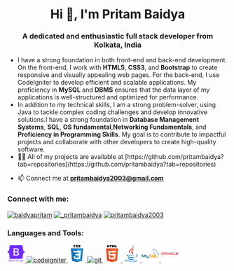 

<h1 align="center">Hi 👋, I'm Pritam Baidya</h1>
<h3 align="center">A dedicated and enthusiastic full stack developer from Kolkata, India</h3>

<ul>
<li>I have a strong foundation in both front-end and back-end development. On the front-end, I work with <b>HTML5</b>, <b>CSS3</b>, and <b>Bootstrap</b> to create responsive and visually appealing web pages. For the back-end, I use CodeIgniter to develop efficient and scalable applications. My proficiency in <b>MySQL</b> and <b>DBMS</b> ensures that the data layer of my applications is well-structured and optimized for performance.</li>

<li>In addition to my technical skills, I am a strong problem-solver, using Java to tackle complex coding challenges and develop innovative solutions.I have a strong foundation in <b>Database Management Systems</b>, <b>SQL</b>, <b>OS fundamental</b>,<b>Networking Fundamentals</b>, and <b>Proficiency in Programming Skills</b>. My goal is to contribute to impactful projects and collaborate with other developers to create high-quality software.</li>


<li> 👨‍💻 All of my projects are available at [https://github.com/pritambaidya?tab=repositories](https://github.com/pritambaidya?tab=repositories)</li></ul>

- 📫 Connect me at **pritambaidya2003@gmail.com**

<h3 align="left">Connect with me:</h3>
<p align="left">
<a href="https://linkedin.com/in/baidyapritam" target="blank"><img align="center" src="https://raw.githubusercontent.com/rahuldkjain/github-profile-readme-generator/master/src/images/icons/Social/linked-in-alt.svg" alt="baidyapritam" height="30" width="40" /></a>
<a href="https://instagram.com/_pritambaidya" target="blank"><img align="center" src="https://raw.githubusercontent.com/rahuldkjain/github-profile-readme-generator/master/src/images/icons/Social/instagram.svg" alt="_pritambaidya" height="30" width="40" /></a>
<a href="https://www.hackerrank.com/pritambaidya2003" target="blank"><img align="center" src="https://raw.githubusercontent.com/rahuldkjain/github-profile-readme-generator/master/src/images/icons/Social/hackerrank.svg" alt="pritambaidya2003" height="30" width="40" /></a>
</p>

<h3 align="left">Languages and Tools:</h3>
<p align="left">  <a href="https://getbootstrap.com" target="_blank" rel="noreferrer"> <img src="https://raw.githubusercontent.com/devicons/devicon/master/icons/bootstrap/bootstrap-plain-wordmark.svg" alt="bootstrap" width="40" height="40"/> </a> <a href="https://codeigniter.com" target="_blank" rel="noreferrer"> <img src="https://cdn.worldvectorlogo.com/logos/codeigniter.svg" alt="codeigniter" width="40" height="40"/> </a> <a href="https://www.w3schools.com/css/" target="_blank" rel="noreferrer"> <img src="https://raw.githubusercontent.com/devicons/devicon/master/icons/css3/css3-original-wordmark.svg" alt="css3" width="40" height="40"/> </a>  <a href="https://git-scm.com/" target="_blank" rel="noreferrer"> <img src="https://www.vectorlogo.zone/logos/git-scm/git-scm-icon.svg" alt="git" width="40" height="40"/> </a> <a href="https://www.w3.org/html/" target="_blank" rel="noreferrer"> <img src="https://raw.githubusercontent.com/devicons/devicon/master/icons/html5/html5-original-wordmark.svg" alt="html5" width="40" height="40"/> </a> <a href="https://www.java.com" target="_blank" rel="noreferrer"> <img src="https://raw.githubusercontent.com/devicons/devicon/master/icons/java/java-original.svg" alt="java" width="40" height="40"/> </a> <a href="https://www.mysql.com/" target="_blank" rel="noreferrer"> <img src="https://raw.githubusercontent.com/devicons/devicon/master/icons/mysql/mysql-original-wordmark.svg" alt="mysql" width="40" height="40"/> </a>  <a href="https://www.oracle.com/" target="_blank" rel="noreferrer"> <img src="https://raw.githubusercontent.com/devicons/devicon/master/icons/oracle/oracle-original.svg" alt="oracle" width="40" height="40"/> </a>   </p>
